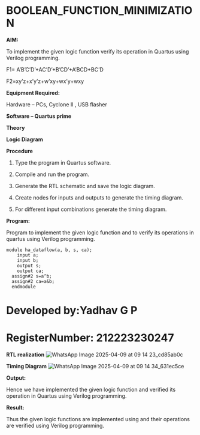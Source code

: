 # BOOLEAN_FUNCTION_MINIMIZATION

**AIM:**

To implement the given logic function verify its operation in Quartus using Verilog programming.

F1= A’B’C’D’+AC’D’+B’CD’+A’BCD+BC’D 

F2=xy’z+x’y’z+w’xy+wx’y+wxy

**Equipment Required:**

Hardware – PCs, Cyclone II , USB flasher

**Software – Quartus prime**

**Theory**

**Logic Diagram**

**Procedure**

1.	Type the program in Quartus software.

2.	Compile and run the program.

3.	Generate the RTL schematic and save the logic diagram.

4.	Create nodes for inputs and outputs to generate the timing diagram.

5.	For different input combinations generate the timing diagram.


**Program:**

Program to implement the given logic function and to verify its operations in quartus using Verilog programming. 
`````
module ha_dataflow(a, b, s, ca); 
    input a; 
    input b; 
    output s; 
    output ca; 
  assign#2 s=a^b; 
  assign#2 ca=a&b;
  endmodule
`````
# Developed by:Yadhav G P 
# RegisterNumber: 212223230247

**RTL realization**
![WhatsApp Image 2025-04-09 at 09 14 23_cd85ab0c](https://github.com/user-attachments/assets/be1331f9-df50-40bd-9761-98818d525abe)

**Timing Diagram**
![WhatsApp Image 2025-04-09 at 09 14 34_631ec5ce](https://github.com/user-attachments/assets/bab44268-730d-4c9b-bff3-118ad5f4bbb8)

**Output:**

Hence we have implemented the given logic function and verified its operation in Quartus using Verilog programming.

**Result:**

Thus the given logic functions are implemented using and their operations are verified using Verilog programming.

